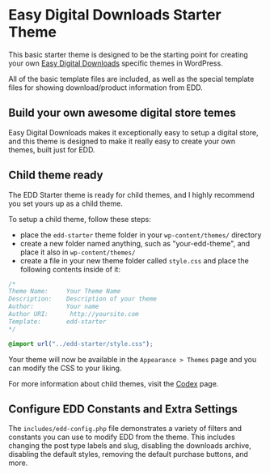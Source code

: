 Easy Digital Downloads Starter Theme
============================================================

This basic starter theme is designed to be the starting point for creating your
own [Easy Digital Downloads](http://easydigitaldownloads.com) specific themes in WordPress.

All of the basic template files are included, as well as the special template files
for showing download/product information from EDD.

Build your own awesome digital store temes
-------------------------------------------------------

Easy Digital Downloads makes it exceptionally easy to setup a digital store, and this theme
is designed to make it really easy to create your own themes, built just for EDD.

Child theme ready
-------------------------------------------------------

The EDD Starter theme is ready for child themes, and I highly recommend you set yours up as a child theme.

To setup a child theme, follow these steps:
* place the `edd-starter` theme folder in your `wp-content/themes/` directory
* create a new folder named anything, such as "your-edd-theme", and place it also in `wp-content/themes/`
* create a file in your new theme folder called `style.css` and place the following contents inside of it:

```css
/*
Theme Name:     Your Theme Name
Description:    Description of your theme
Author:         Your name
Author URI:		 http://yoursite.com
Template:       edd-starter
*/

@import url("../edd-starter/style.css"); 
```

Your theme will now be available in the `Appearance > Themes` page and you can modify the CSS to your liking.

For more information about child themes, visit the [Codex](http://codex.wordpress.org/Child_Themes) page.

Configure EDD Constants and Extra Settings
-------------------------------------------------------

The `includes/edd-config.php` file demonstrates a variety of filters and constants you can use to modify EDD from the theme. This includes changing
the post type labels and slug, disabling the downloads archive, disabling the default styles, removing the default purchase buttons, and more.